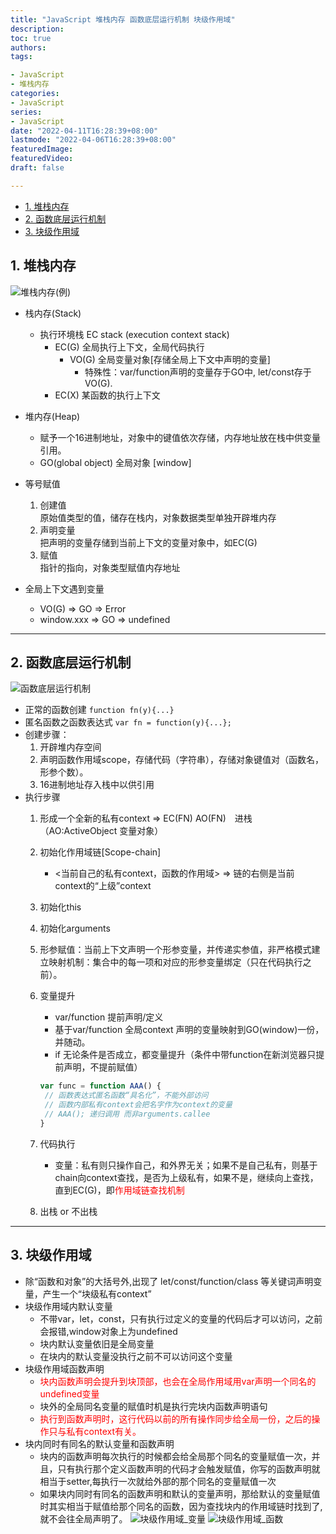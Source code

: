 ```yaml
---
title: "JavaScript 堆栈内存 函数底层运行机制 块级作用域"
description:
toc: true
authors:
tags:

- JavaScript
- 堆栈内存
categories:
- JavaScript
series:
- JavaScript
date: "2022-04-11T16:28:39+08:00"
lastmode: "2022-04-06T16:28:39+08:00"
featuredImage:
featuredVideo:
draft: false

---
```


- [1. 堆栈内存](#1-堆栈内存)
- [2. 函数底层运行机制](#2-函数底层运行机制)
- [3. 块级作用域](#3-块级作用域)

## 1. 堆栈内存

![堆栈内存(例)](https://github.com/MarginLon/MarginPostImage/blob/master/%E5%A0%86%E6%A0%88%E5%86%85%E5%AD%98(%E4%BE%8B).png?raw=true)

- 栈内存(Stack)
  - 执行环境栈 EC stack (execution context stack)
    - EC(G) 全局执行上下文，全局代码执行
      - VO(G) 全局变量对象[存储全局上下文中声明的变量]
        - 特殊性：var/function声明的变量存于GO中, let/const存于VO(G).
    - EC(X) 某函数的执行上下文

- 堆内存(Heap)
  - 赋予一个16进制地址，对象中的键值依次存储，内存地址放在栈中供变量引用。
  - GO(global object) 全局对象 [window]

- 等号赋值
  1. 创建值  
  原始值类型的值，储存在栈内，对象数据类型单独开辟堆内存  
  2. 声明变量  
  把声明的变量存储到当前上下文的变量对象中，如EC(G)
  3. 赋值  
  指针的指向，对象类型赋值内存地址

- 全局上下文遇到变量
  - VO(G) => GO => Error
  - window.xxx => GO => undefined

---

## 2. 函数底层运行机制

![函数底层运行机制](https://github.com/MarginLon/MarginPostImage/blob/master/%E5%87%BD%E6%95%B0%E8%BF%90%E8%A1%8C%E6%9C%BA%E5%88%B6.png?raw=true)

- 正常的函数创建 ```function fn(y){...}```
- 匿名函数之函数表达式 ```var fn = function(y){...};```
- 创建步骤：
    1. 开辟堆内存空间
    2. 声明函数作用域scope，存储代码（字符串），存储对象键值对（函数名，形参个数）。
    3. 16进制地址存入栈中以供引用
- 执行步骤
    1. 形成一个全新的私有context => EC(FN) AO(FN)&emsp;进栈 （AO:ActiveObject 变量对象）
    2. 初始化作用域链[Scope-chain]
        - <当前自己的私有context，函数的作用域> => 链的右侧是当前context的“上级”context
    3. 初始化this
    4. 初始化arguments
    5. 形参赋值：当前上下文声明一个形参变量，并传递实参值，非严格模式建立映射机制：集合中的每一项和对应的形参变量绑定（只在代码执行之前）。
    6. 变量提升
       - var/function 提前声明/定义
       - 基于var/function 全局context 声明的变量映射到GO(window)一份，并随动。
       - if 无论条件是否成立，都变量提升（条件中带function在新浏览器只提前声明，不提前赋值）  

       ```js
       var func = function AAA() {
        // 函数表达式匿名函数“具名化”，不能外部访问
        // 函数内部私有context会把名字作为context的变量
        // AAA(); 递归调用 而非arguments.callee
       }
       ```

    7. 代码执行
        - 变量：私有则只操作自己，和外界无关；如果不是自己私有，则基于chain向context查找，是否为上级私有，如果不是，继续向上查找，直到EC(G)，即<span style="color:red">作用域链查找机制</span>
    8. 出栈 or 不出栈

---

## 3. 块级作用域

- 除“函数和对象”的大括号外,出现了 let/const/function/class 等关键词声明变量，产生一个“块级私有context”
- 块级作用域内默认变量
  - 不带var，let，const，只有执行过定义的变量的代码后才可以访问，之前会报错,window对象上为undefined
  - 块内默认变量依旧是全局变量
  - 在块内的默认变量没执行之前不可以访问这个变量
- 块级作用域函数声明
  - <span style="color:red">块内函数声明会提升到块顶部，也会在全局作用域用var声明一个同名的undefined变量</span>
  - 块外的全局同名变量的赋值时机是执行完块内函数声明语句
  - <span style="color:red">执行到函数声明时，这行代码以前的所有操作同步给全局一份，之后的操作只与私有context有关。</span>
- 块内同时有同名的默认变量和函数声明
  - 块内的函数声明每次执行的时候都会给全局那个同名的变量赋值一次，并且，只有执行那个定义函数声明的代码才会触发赋值，你写的函数声明就相当于setter,每执行一次就给外部的那个同名的变量赋值一次
  - 如果块内同时有同名的函数声明和默认的变量声明，那给默认的变量赋值时其实相当于赋值给那个同名的函数，因为查找块内的作用域链时找到了,就不会往全局声明了。
  ![块级作用域_变量](https://github.com/MarginLon/MarginPostImage/blob/master/%E5%9D%97%E7%BA%A7%E4%BD%9C%E7%94%A8%E5%9F%9F_%E5%8F%98%E9%87%8F.png?raw=true)
  ![块级作用域_函数](https://github.com/MarginLon/MarginPostImage/blob/master/%E5%9D%97%E7%BA%A7%E4%BD%9C%E7%94%A8%E5%9F%9F_%E5%87%BD%E6%95%B0.png?raw=true)

